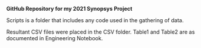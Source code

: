 **GitHub Repository for my 2021 Synopsys Project**

Scripts is a folder that includes any code used in the gathering of data.

Resultant CSV files were placed in the CSV folder. Table1 and Table2 are as documented in Engineering Notebook.


